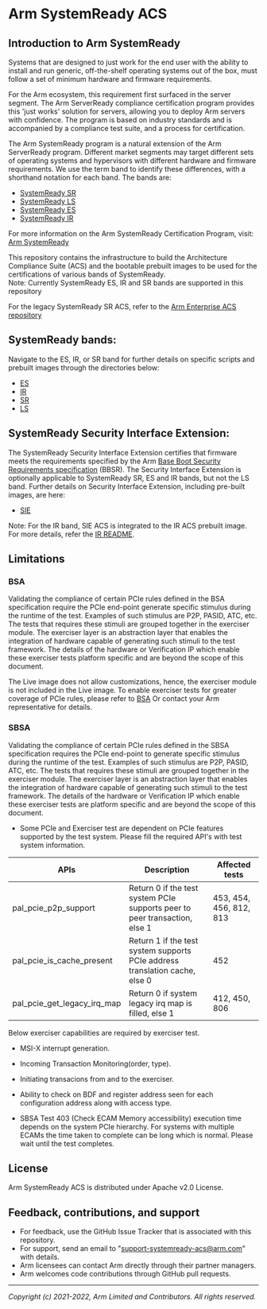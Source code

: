 # Arm SystemReady ACS

## Introduction to Arm SystemReady
Systems that are designed to just work for the end user with the ability to install and run generic, off-the-shelf operating systems out of the box, must follow a set of minimum hardware and firmware requirements.

For the Arm ecosystem, this requirement first surfaced in the server segment. The Arm ServerReady compliance certification program provides this 'just works' solution for servers, allowing you to deploy Arm servers with confidence. The program is based on industry standards and is accompanied by a compliance test suite, and a process for certification.

The Arm SystemReady program is a natural extension of the Arm ServerReady program. Different market segments may target different sets of operating systems and hypervisors with different hardware and firmware requirements. We use the term band to identify these differences, with a shorthand notation for each band. The bands are:
* [SystemReady SR](https://www.arm.com/architecture/systems/systemready-certification-program/sr)
* [SystemReady LS](https://www.arm.com/architecture/systems/systemready-certification-program/ls)
* [SystemReady ES](https://www.arm.com/architecture/systems/systemready-certification-program/es)
* [SystemReady IR](https://www.arm.com/architecture/systems/systemready-certification-program/ir)

For more information on the Arm SystemReady Certification Program, visit: [Arm SystemReady](https://www.arm.com/architecture/systems/systemready-certification-program)

This repository contains the infrastructure to build the Architecture Compliance Suite (ACS) and the bootable prebuilt images to be used for the certifications of various bands of SystemReady.<br />
Note:  Currently SystemReady ES, IR and SR  bands are supported in this repository

For the legacy SystemReady SR ACS, refer to the [Arm Enterprise ACS repository](https://github.com/ARM-software/arm-enterprise-acs)

## SystemReady bands:
Navigate to the ES, IR, or SR band for further details on specific scripts and prebuilt images through the directories below:
* [ES](./ES)
* [IR](./IR)
* [SR](./SR)
* [LS](./LS)

## SystemReady Security Interface Extension:
The SystemReady Security Interface Extension certifies that firmware meets the requirements specified by the Arm [Base Boot Security Requirements specification](https://developer.arm.com/documentation/den0107/latest) (BBSR). The Security Interface Extension is optionally applicable to SystemReady SR, ES and IR bands, but not the LS band.
Further details on Security Interface Extension, including pre-built images, are here:
* [SIE](./SIE)

Note: For the IR band, SIE ACS is integrated to the IR ACS prebuilt image. For more details, refer the [IR README](./IR/Yocto/README.md).

## Limitations

### BSA
Validating the compliance of certain PCIe rules defined in the BSA specification require the PCIe end-point generate specific stimulus during the runtime of the test. Examples of such stimulus are  P2P, PASID, ATC, etc. The tests that requires these stimuli are grouped together in the exerciser module. The exerciser layer is an abstraction layer that enables the integration of hardware capable of generating such stimuli to the test framework.
The details of the hardware or Verification IP which enable these exerciser tests platform specific and are beyond the scope of this document.

The Live image does not allow customizations, hence, the exerciser module is not included in the Live image. To enable exerciser tests for greater coverage of PCIe rules, please refer to [BSA](https://github.com/ARM-software/bsa-acs) Or contact your Arm representative for details.

### SBSA
Validating the compliance of certain PCIe rules defined in the SBSA specification requires the PCIe end-point to generate specific stimulus during the runtime of the test. Examples of such stimulus are  P2P, PASID, ATC, etc. The tests that requires these stimuli are grouped together in the exerciser module. The exerciser layer is an abstraction layer that enables the integration of hardware capable of generating such stimuli to the test framework.
The details of the hardware or Verification IP which enable these exerciser tests are platform specific and are beyond the scope of this document.

 - Some PCIe and Exerciser test are dependent on PCIe features supported by the test system.
   Please fill the required API's with test system information.

|APIs                         |Description                                                                   |Affected tests          |
|-----------------------------|------------------------------------------------------------------------------|------------------------|
|pal_pcie_p2p_support         |Return 0 if the test system PCIe supports peer to peer transaction, else 1    |453, 454, 456, 812, 813 |
|pal_pcie_is_cache_present    |Return 1 if the test system supports PCIe address translation cache, else 0   |452                     |
|pal_pcie_get_legacy_irq_map  |Return 0 if system legacy irq map is filled, else 1                           |412, 450, 806           |

   Below exerciser capabilities are required by exerciser test.
   - MSI-X interrupt generation.
   - Incoming Transaction Monitoring(order, type).
   - Initiating transacions from and to the exerciser.
   - Ability to check on BDF and register address seen for each configuration address along with access type.

 - SBSA Test 403 (Check ECAM Memory accessibility) execution time depends on the system PCIe hierarchy. For systems with multiple ECAMs the time taken to complete can be long which is normal. Please wait until the test completes.

## License

Arm SystemReady ACS is distributed under Apache v2.0 License.

## Feedback, contributions, and support

 - For feedback, use the GitHub Issue Tracker that is associated with this repository.
 - For support, send an email to "support-systemready-acs@arm.com" with details.
 - Arm licensees can contact Arm directly through their partner managers.
 - Arm welcomes code contributions through GitHub pull requests.

--------------

*Copyright (c) 2021-2022, Arm Limited and Contributors. All rights reserved.*

